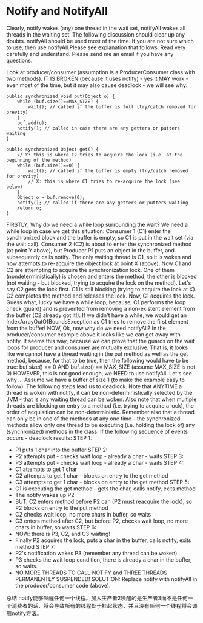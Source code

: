 
# Notify and NotifyAll

Clearly, notify wakes (any) one thread in the wait set, notifyAll wakes all threads in the waiting set. The following discussion should clear up any doubts. notifyAll should be used most of the time. If you are not sure which to use, then use notifyAll.Please see explanation that follows.
Read very carefully and understand. Please send me an email if you have any questions.

Look at producer/consumer (assumption is a ProducerConsumer class with two methods). IT IS BROKEN (because it uses notify) - yes it MAY work - even most of the time, but it may also cause deadlock - we will see why:

```
public synchronized void put(Object o) {
    while (buf.size()==MAX_SIZE) {
        wait(); // called if the buffer is full (try/catch removed for brevity)
    }
    buf.add(o);
    notify(); // called in case there are any getters or putters waiting
}

public synchronized Object get() {
    // Y: this is where C2 tries to acquire the lock (i.e. at the beginning of the method)
    while (buf.size()==0) {
        wait(); // called if the buffer is empty (try/catch removed for brevity)
        // X: this is where C1 tries to re-acquire the lock (see below)
    }
    Object o = buf.remove(0);
    notify(); // called if there are any getters or putters waiting
    return o;
}
```
FIRSTLY,
Why do we need a while loop surrounding the wait?
We need a while loop in case we get this situation:
Consumer 1 (C1) enter the synchronized block and the buffer is empty, so C1 is put in the wait set (via the wait call). Consumer 2 (C2) is about to enter the synchronized method (at point Y above), but Producer P1 puts an object in the buffer, and subsequently calls notify. The only waiting thread is C1, so it is woken and now attempts to re-acquire the object lock at point X (above).
Now C1 and C2 are attempting to acquire the synchronization lock. One of them (nondeterministically) is chosen and enters the method, the other is blocked (not waiting - but blocked, trying to acquire the lock on the method). Let's say C2 gets the lock first. C1 is still blocking (trying to acquire the lock at X). C2 completes the method and releases the lock. Now, C1 acquires the lock. Guess what, lucky we have a while loop, because, C1 performs the loop check (guard) and is prevented from removing a non-existent element from the buffer (C2 already got it!). If we didn't have a while, we would get an IndexArrayOutOfBoundsException as C1 tries to remove the first element from the buffer!
NOW,
Ok, now why do we need notifyAll?
In the producer/consumer example above it looks like we can get away with notify. It seems this way, because we can prove that the guards on the wait loops for producer and consumer are mutually exclusive. That is, it looks like we cannot have a thread waiting in the put method as well as the get method, because, for that to be true, then the following would have to be true:
buf.size() == 0 AND buf.size() == MAX_SIZE (assume MAX_SIZE is not 0)
HOWEVER, this is not good enough, we NEED to use notifyAll. Let's see why ...
Assume we have a buffer of size 1 (to make the example easy to follow). The following steps lead us to deadlock. Note that ANYTIME a thread is woken with notify, it can be non-deterministically selected by the JVM - that is any waiting thread can be woken. Also note that when multiple threads are blocking on entry to a method (i.e. trying to acquire a lock), the order of acquisition can be non-deterministic. Remember also that a thread can only be in one of the methods at any one time - the synchronized methods allow only one thread to be executing (i.e. holding the lock of) any (synchronized) methods in the class. If the following sequence of events occurs - deadlock results:
STEP 1:
- P1 puts 1 char into the buffer
STEP 2:
- P2 attempts put - checks wait loop - already a char - waits
STEP 3:
- P3 attempts put - checks wait loop - already a char - waits
STEP 4:
- C1 attempts to get 1 char 
- C2 attempts to get 1 char - blocks on entry to the get method
- C3 attempts to get 1 char - blocks on entry to the get method
STEP 5:
- C1 is executing the get method - gets the char, calls notify, exits method
- The notify wakes up P2
- BUT, C2 enters method before P2 can (P2 must reacquire the lock), so P2 blocks on entry to the put method
- C2 checks wait loop, no more chars in buffer, so waits
- C3 enters method after C2, but before P2, checks wait loop, no more chars in buffer, so waits
STEP 6:
- NOW: there is P3, C2, and C3 waiting!
- Finally P2 acquires the lock, puts a char in the buffer, calls notify, exits method
STEP 7:
- P2's notification wakes P3 (remember any thread can be woken)
- P3 checks the wait loop condition, there is already a char in the buffer, so waits.
- NO MORE THREADS TO CALL NOTIFY and THREE THREADS PERMANENTLY SUSPENDED!
SOLUTION: Replace notify with notifyAll in the producer/consumer code (above).



总结
notify能够唤醒任何一个线程。加入生产者2唤醒的是生产者3而不是任何一个消费者的话，将会导致所有的线程处于挂起状态，并且没有任何一个线程将会调用notify方法。


